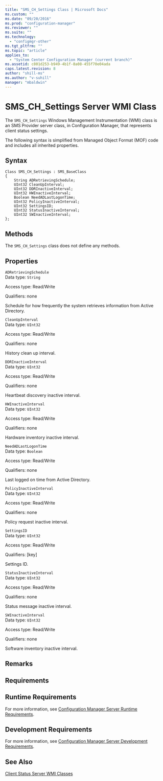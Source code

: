 ```yaml
---
title: "SMS_CH_Settings Class | Microsoft Docs"
ms.custom: ""
ms.date: "09/20/2016"
ms.prod: "configuration-manager"
ms.reviewer: ""
ms.suite: ""
ms.technology:
  - "configmgr-other"
ms.tgt_pltfrm: ""
ms.topic: "article"
applies_to:
  - "System Center Configuration Manager (current branch)"
ms.assetid: c801d253-b949-4b1f-8a08-455f70e04ada
caps.latest.revision: 8
author: "shill-ms"
ms.author: "v-suhill"
manager: "mbaldwin"
---
```

# SMS_CH_Settings Server WMI Class
The `SMS_CH_Settings` Windows Management Instrumentation (WMI) class is an SMS Provider server class, in Configuration Manager, that represents client status settings.  

 The following syntax is simplified from Managed Object Format (MOF) code and includes all inherited properties.  

## Syntax  

```  
Class SMS_CH_Settings : SMS_BaseClass  
{  
    String ADRetrievingSchedule;   
    UInt32 CleanUpInterval;  
    UInt32 DDRInactiveInterval;  
    UInt32 HWInactiveInterval;  
    Boolean NeedADLastLogonTime;   
    UInt32 PolicyInactiveInterval;  
    UInt32 SettingsID;  
    UInt32 StatusInactiveInterval;  
    UInt32 SWInactiveInterval;  
};  
```  

## Methods  
 The `SMS_CH_Settings` class does not define any methods.  

## Properties  
 `ADRetrievingSchedule`  
 Data type: `String`  

 Access type: Read/Write  

 Qualifiers: none  

 Schedule for how frequently the system retrieves information from Active Directory.  

 `CleanUpInterval`  
 Data type: `UInt32`  

 Access type: Read/Write  

 Qualifiers: none  

 History clean up interval.  

 `DDRInactiveInterval`  
 Data type: `UInt32`  

 Access type: Read/Write  

 Qualifiers: none  

 Heartbeat discovery inactive interval.  

 `HWInactiveInterval`  
 Data type: `UInt32`  

 Access type: Read/Write  

 Qualifiers: none  

 Hardware inventory inactive interval.  

 `NeedADLastLogonTime`  
 Data type: `Boolean`  

 Access type: Read/Write  

 Qualifiers: none  

 Last logged on time from Active Directory.  

 `PolicyInactiveInterval`  
 Data type: `UInt32`  

 Access type: Read/Write  

 Qualifiers: none  

 Policy request inactive interval.  

 `SettingsID`  
 Data type: `UInt32`  

 Access type: Read/Write  

 Qualifiers: [key]  

 Settings ID.  

 `StatusInactiveInterval`  
 Data type: `UInt32`  

 Access type: Read/Write  

 Qualifiers: none  

 Status message inactive interval.  

 `SWInactiveInterval`  
 Data type: `UInt32`  

 Access type: Read/Write  

 Qualifiers: none  

 Software inventory inactive interval.  

## Remarks  

## Requirements  

## Runtime Requirements  
 For more information, see [Configuration Manager Server Runtime Requirements](../../../../../develop/core/reqs/server-runtime-requirements.md).  

## Development Requirements  
 For more information, see [Configuration Manager Server Development Requirements](../../../../../develop/core/reqs/server-development-requirements.md).  

## See Also  
 [Client Status Server WMI Classes](../../../../../develop/reference/core/clients/status/client-status-server-wmi-classes.md)
